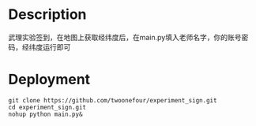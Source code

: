 # Description
武理实验签到，在地图上获取经纬度后，在main.py填入老师名字，你的账号密码，经纬度运行即可

# Deployment
```
git clone https://github.com/twoonefour/experiment_sign.git
cd experiment_sign.git
nohup python main.py&
```
